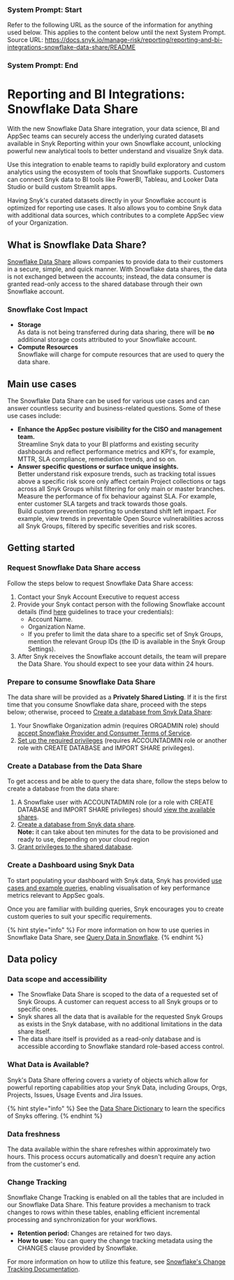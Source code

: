 ### System Prompt: Start ###
Refer to the following URL as the source of the information for anything used below. This applies to the content below until the next System Prompt.
Source URL: https://docs.snyk.io/manage-risk/reporting/reporting-and-bi-integrations-snowflake-data-share/README
### System Prompt: End ###

# Reporting and BI Integrations: Snowflake Data Share

With the new Snowflake Data Share integration, your data science, BI and AppSec teams can securely access the underlying curated datasets available in Snyk Reporting within your own Snowflake account, unlocking powerful new analytical tools to better understand and visualize Snyk data.

Use this integration to enable teams to rapidly build exploratory and custom analytics using the ecosystem of tools that Snowflake supports. Customers can connect Snyk data to BI tools like PowerBI, Tableau, and Looker Data Studio or build custom Streamlit apps.

Having Snyk's curated datasets directly in your Snowflake account is optimized for reporting use cases. It also allows you to combine Snyk data with additional data sources, which contributes to a complete AppSec view of your Organization.

## What is Snowflake Data Share? <a href="#what-is-snowflake-data-share" id="what-is-snowflake-data-share"></a>

[Snowflake Data Share](https://docs.snowflake.com/en/user-guide/data-sharing-intro.html) allows companies to provide data to their customers in a secure, simple, and quick manner. With Snowflake data shares, the data is not exchanged between the accounts; instead, the data consumer is granted read-only access to the shared database through their own Snowflake account.

### Snowflake Cost Impact  <a href="#main-use-cases" id="main-use-cases"></a>

* **Storage**\
  As data is not being transferred during data sharing, there will be **no** additional storage costs attributed to your Snowflake account.
* **Compute Resources**\
  Snowflake will charge for compute resources that are used to query the data share.

## Main use cases <a href="#main-use-cases" id="main-use-cases"></a>

The Snowflake Data Share can be used for various use cases and can answer countless security and business-related questions. Some of these use cases include:

* **Enhance the AppSec posture visibility for the CISO and management team.**\
  Streamline Snyk data to your BI platforms and existing security dashboards and reflect performance metrics and KPI's, for example, MTTR, SLA compliance, remediation trends, and so on.&#x20;
* **Answer specific questions or surface unique insights.**\
  Better understand risk exposure trends, such as tracking total issues above a specific risk score only affect certain Project collections or tags across all Snyk Groups whilst filtering for only main or master branches.\
  Measure the performance of fix behaviour against SLA. For example, enter customer SLA targets and track towards those goals.\
  Build custom prevention reporting to understand shift left impact. For example, view trends in preventable Open Source vulnerabilities across all Snyk Groups, filtered by specific severities and risk scores.

## Getting started <a href="#getting-started" id="getting-started"></a>

### Request Snowflake Data Share access <a href="#request-a-snowflake-data-share-access" id="request-a-snowflake-data-share-access"></a>

Follow the steps below to request Snowflake Data Share access:

1. Contact your Snyk Account Executive to request access
2. Provide your Snyk contact person with the following Snowflake account details (find [here](https://docs.snowflake.com/en/user-guide/admin-account-identifier#finding-the-organization-and-account-name-for-an-account) guidelines to trace your credentials):
   * Account Name.
   * Organization Name.
   * If you prefer to limit the data share to a specific set of Snyk Groups, mention the relevant Group IDs (the ID is available in the Snyk Group Settings).
3. &#x20;After Snyk receives the Snowflake account details, the team will prepare the Data Share. You should expect to see your data within 24 hours.

### Prepare to consume Snowflake Data Share <a href="#prepare-to-consume-snowflake-data-shares" id="prepare-to-consume-snowflake-data-shares"></a>

The data share will be provided as a **Privately Shared Listing**. If it is the first time that you consume Snowflake data share, proceed with the steps below; otherwise, proceed to [Create a database from Snyk Data Share](https://docs.snowflake.com/en/user-guide/data-share-consumers#creating-a-database-from-a-share):

1. Your Snowflake Organization admin (requires ORGADMIN role) should [accept Snowflake Provider and Consumer Terms of Service](https://other-docs.snowflake.com/en/collaboration/consumer-becoming#accept-the-snowflake-provider-and-consumer-terms-of-service).
2. [Set up the required privileges](https://other-docs.snowflake.com/en/collaboration/consumer-becoming#set-up-required-privileges) (requires ACCOUNTADMIN role or another role with CREATE DATABASE and IMPORT SHARE privileges).

### Create a Database from the Data Share <a href="#create-a-database-from-the-data-share" id="create-a-database-from-the-data-share"></a>

To get access and be able to query the data share, follow the steps below to create a database from the data share:

1. A Snowflake user with ACCOUNTADMIN role (or a role with CREATE DATABASE and IMPORT SHARE privileges) should [view the available shares](https://docs.snowflake.com/en/user-guide/data-share-consumers#viewing-available-shares).
2. [Create a database from Snyk data share](https://docs.snowflake.com/en/user-guide/data-share-consumers#creating-a-database-from-a-share).\
   **Note:** it can take about ten minutes for the data to be provisioned and ready to use, depending on your cloud region
3. [Grant privileges to the shared database](https://docs.snowflake.com/en/user-guide/data-share-consumers#granting-privileges-on-a-shared-database).

### Create a Dashboard using Snyk Data

To start populating your dashboard with Snyk data, Snyk has provided [use cases and example queries](build-your-first-dashboard.md), enabling visualisation of key performance metrics relevant to AppSec goals.

Once you are familiar with building queries, Snyk encourages you to create custom queries to suit your specific requirements.

{% hint style="info" %}
For more information on how to use queries in Snowflake Data Share, see [Query Data in Snowflake](https://docs.snowflake.com/en/guides-overview-queries).
{% endhint %}

## Data policy <a href="#data-policy" id="data-policy"></a>

### Data scope and accessibility <a href="#data-freshness" id="data-freshness"></a>

* The Snowflake Data Share is scoped to the data of a requested set of Snyk Groups. A customer can request access to all Snyk groups or to specific ones.&#x20;
* Snyk shares all the data that is available for the requested Snyk Groups as exists in the Snyk database, with no additional limitations in the data share itself.
* The data share itself is provided as a read-only database and is accessible according to Snowflake standard role-based access control.

### What Data is Available? <a href="#supported-data" id="supported-data"></a>

Snyk's Data Share offering covers a variety of objects which allow for powerful reporting capabilities atop your Snyk Data, including Groups, Orgs, Projects, Issues, Usage Events and Jira Issues.

{% hint style="info" %}
See the [Data Share Dictionary](data-share-data-dictionary.md) to learn the specifics of Snyks offering.
{% endhint %}

### Data freshness <a href="#data-freshness" id="data-freshness"></a>

The data available within the share refreshes within approximately two hours. This process occurs automatically and doesn't require any action from the customer's end.

### Change Tracking

Snowflake Change Tracking is enabled on all the tables that are included in our Snowflake Data Share. This feature provides a mechanism to track changes to rows within these tables, enabling efficient incremental processing and synchronization for your workflows.

* **Retention period:** Changes are retained for two days.
* **How to use:** You can query the change tracking metadata using the CHANGES clause provided by Snowflake.

For more information on how to utilize this feature, see [Snowflake's Change Tracking Documentation](https://docs.snowflake.com/en/sql-reference/constructs/changes).
